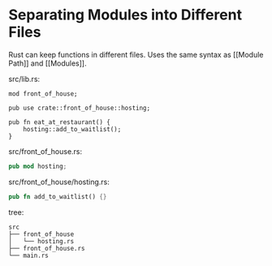 # Separating Modules into Different Files

Rust can keep functions in different files.  Uses the same syntax as [[Module Path]] and [[Modules]].

src/lib.rs:
```main
mod front_of_house;

pub use crate::front_of_house::hosting;

pub fn eat_at_restaurant() {
	hosting::add_to_waitlist();
}
```

src/front_of_house.rs:
```rust
pub mod hosting;
```

src/front_of_house/hosting.rs:
```rust
pub fn add_to_waitlist() {}
```

tree:
```
src
├── front_of_house
│   └── hosting.rs
├── front_of_house.rs
└── main.rs
```
